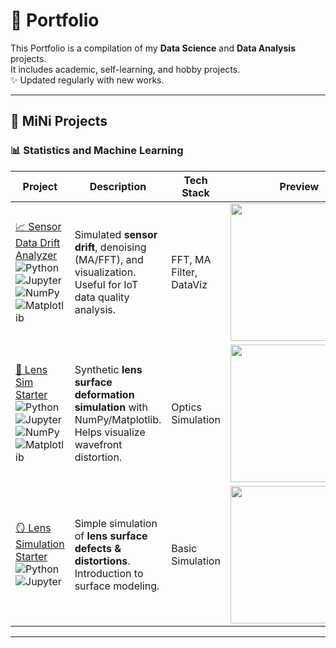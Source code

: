 # 📂 Portfolio
This Portfolio is a compilation of my **Data Science** and **Data Analysis** projects.  
It includes academic, self-learning, and hobby projects.  
✨ Updated regularly with new works.

---

## 🔬 MiNi Projects

### 📊 Statistics and Machine Learning  

| Project | Description | Tech Stack | Preview |
|---------|-------------|------------|---------|
| [📈 Sensor Data Drift Analyzer](https://github.com/paweethida-1/Sensor-Data-Drift-Analyzer) <br> ![Python](https://img.shields.io/badge/Python-3.9-blue) ![Jupyter](https://img.shields.io/badge/Jupyter-Notebook-orange) ![NumPy](https://img.shields.io/badge/NumPy-013243?logo=numpy) ![Matplotlib](https://img.shields.io/badge/Matplotlib-11557c?logo=plotly) | Simulated **sensor drift**, denoising (MA/FFT), and visualization. <br> Useful for IoT data quality analysis. | FFT, MA Filter, DataViz | <img src="outputs/sensor_drift.gif" width="220"> |
| [🔬 Lens Sim Starter](https://github.com/paweethida-1/lens-sim-starter) <br> ![Python](https://img.shields.io/badge/Python-3.9-blue) ![Jupyter](https://img.shields.io/badge/Jupyter-Notebook-orange) ![NumPy](https://img.shields.io/badge/NumPy-013243?logo=numpy) ![Matplotlib](https://img.shields.io/badge/Matplotlib-11557c?logo=plotly) | Synthetic **lens surface deformation simulation** with NumPy/Matplotlib. <br> Helps visualize wavefront distortion. | Optics Simulation | <img src="outputs/lens_sim_noisy_3d.png" width="220"> |
| [🪞 Lens Simulation Starter](https://github.com/paweethida-1/defect-classifier-starter) <br> ![Python](https://img.shields.io/badge/Python-3.9-blue) ![Jupyter](https://img.shields.io/badge/Jupyter-Notebook-orange) | Simple simulation of **lens surface defects & distortions**. <br> Introduction to surface modeling. | Basic Simulation | <img src="outputs/lens_defect.gif" width="220"> |

---

